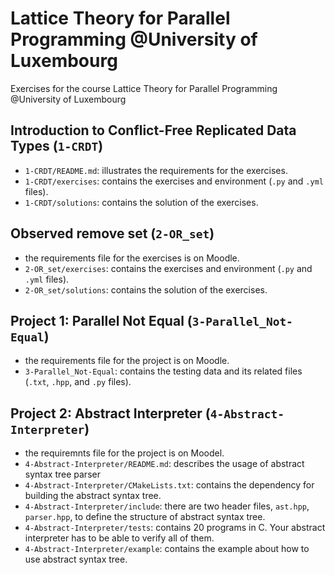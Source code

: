 # Lattice Theory for Parallel Programming @University of Luxembourg

Exercises for the course Lattice Theory for Parallel Programming @University of Luxembourg

## Introduction to Conflict-Free Replicated Data Types (`1-CRDT`)

* `1-CRDT/README.md`: illustrates the requirements for the exercises.
* `1-CRDT/exercises`: contains the exercises and environment (`.py` and `.yml` files).
* `1-CRDT/solutions`: contains the solution of the exercises.

## Observed remove set (`2-OR_set`)

* the requirements file for the exercises is on Moodle.
* `2-OR_set/exercises`: contains the exercises and environment (`.py` and `.yml` files).
* `2-OR_set/solutions`: contains the solution of the exercises.

## Project 1: Parallel Not Equal (`3-Parallel_Not-Equal`)

* the requirements file for the project is on Moodle.
* `3-Parallel_Not-Equal`: contains the testing data and its related files (`.txt`, `.hpp`, and `.py` files).

## Project 2: Abstract Interpreter (`4-Abstract-Interpreter`)

* the requiremnts file for the project is on Moodel.
* `4-Abstract-Interpreter/README.md`: describes the usage of abstract syntax tree parser
* `4-Abstract-Interpreter/CMakeLists.txt`: contains the dependency for building the abstract syntax tree.
* `4-Abstract-Interpreter/include`: there are two header files, `ast.hpp`, `parser.hpp`, to define the structure of abstract syntax tree.
* `4-Abstract-Interpreter/tests`: contains 20 programs in C. Your abstract interpreter has to be able to verify all of them.
* `4-Abstract-Interpreter/example`: contains the example about how to use abstract syntax tree.